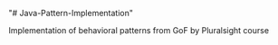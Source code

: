 "# Java-Pattern-Implementation" 

Implementation of behavioral patterns from GoF by Pluralsight course
